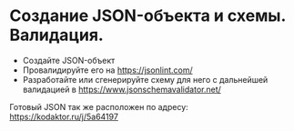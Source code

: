 # Создание JSON-объекта и схемы. Валидация.

- Создайте JSON-объект
- Провалидируйте его на https://jsonlint.com/
- Разработайте или сгенерируйте схему для него с дальнейшей валидацией в https://www.jsonschemavalidator.net/

Готовый JSON так же расположен по адресу: https://kodaktor.ru/j/5a64197
